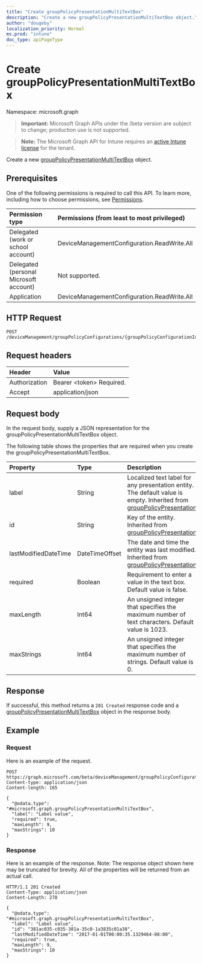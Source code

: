 ```yaml
---
title: "Create groupPolicyPresentationMultiTextBox"
description: "Create a new groupPolicyPresentationMultiTextBox object."
author: "dougeby"
localization_priority: Normal
ms.prod: "intune"
doc_type: apiPageType
---
```


# Create groupPolicyPresentationMultiTextBox

Namespace: microsoft.graph

> **Important:** Microsoft Graph APIs under the /beta version are subject to change; production use is not supported.

> **Note:** The Microsoft Graph API for Intune requires an [active Intune license](https://go.microsoft.com/fwlink/?linkid=839381) for the tenant.

Create a new [groupPolicyPresentationMultiTextBox](../resources/intune-grouppolicy-grouppolicypresentationmultitextbox.md) object.

## Prerequisites
One of the following permissions is required to call this API. To learn more, including how to choose permissions, see [Permissions](/graph/permissions-reference).

|Permission type|Permissions (from least to most privileged)|
|:---|:---|
|Delegated (work or school account)|DeviceManagementConfiguration.ReadWrite.All|
|Delegated (personal Microsoft account)|Not supported.|
|Application|DeviceManagementConfiguration.ReadWrite.All|

## HTTP Request
<!-- {
  "blockType": "ignored"
}
-->
``` http
POST /deviceManagement/groupPolicyConfigurations/{groupPolicyConfigurationId}/definitionValues/{groupPolicyDefinitionValueId}/presentationValues/{groupPolicyPresentationValueId}/presentation/definition/presentations
```

## Request headers
|Header|Value|
|:---|:---|
|Authorization|Bearer &lt;token&gt; Required.|
|Accept|application/json|

## Request body
In the request body, supply a JSON representation for the groupPolicyPresentationMultiTextBox object.

The following table shows the properties that are required when you create the groupPolicyPresentationMultiTextBox.

|Property|Type|Description|
|:---|:---|:---|
|label|String|Localized text label for any presentation entity. The default value is empty. Inherited from [groupPolicyPresentation](../resources/intune-grouppolicy-grouppolicypresentation.md)|
|id|String|Key of the entity. Inherited from [groupPolicyPresentation](../resources/intune-grouppolicy-grouppolicypresentation.md)|
|lastModifiedDateTime|DateTimeOffset|The date and time the entity was last modified. Inherited from [groupPolicyPresentation](../resources/intune-grouppolicy-grouppolicypresentation.md)|
|required|Boolean|Requirement to enter a value in the text box. Default value is false.|
|maxLength|Int64|An unsigned integer that specifies the maximum number of text characters. Default value is 1023.|
|maxStrings|Int64|An unsigned integer that specifies the maximum number of strings. Default value is 0.|



## Response
If successful, this method returns a `201 Created` response code and a [groupPolicyPresentationMultiTextBox](../resources/intune-grouppolicy-grouppolicypresentationmultitextbox.md) object in the response body.

## Example

### Request
Here is an example of the request.
``` http
POST https://graph.microsoft.com/beta/deviceManagement/groupPolicyConfigurations/{groupPolicyConfigurationId}/definitionValues/{groupPolicyDefinitionValueId}/presentationValues/{groupPolicyPresentationValueId}/presentation/definition/presentations
Content-type: application/json
Content-length: 165

{
  "@odata.type": "#microsoft.graph.groupPolicyPresentationMultiTextBox",
  "label": "Label value",
  "required": true,
  "maxLength": 9,
  "maxStrings": 10
}
```

### Response
Here is an example of the response. Note: The response object shown here may be truncated for brevity. All of the properties will be returned from an actual call.
``` http
HTTP/1.1 201 Created
Content-Type: application/json
Content-Length: 278

{
  "@odata.type": "#microsoft.graph.groupPolicyPresentationMultiTextBox",
  "label": "Label value",
  "id": "381ac035-c035-381a-35c0-1a3835c01a38",
  "lastModifiedDateTime": "2017-01-01T00:00:35.1329464-08:00",
  "required": true,
  "maxLength": 9,
  "maxStrings": 10
}
```



